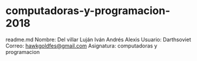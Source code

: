 # computadoras-y-programacion-2018
readme.md
Nombre: Del villar Luján Iván Andrés Alexis
Usuario: Darthsoviet
Correo: hawkgoldfes@gmail.com
Asignatura: computadoras y programacion
